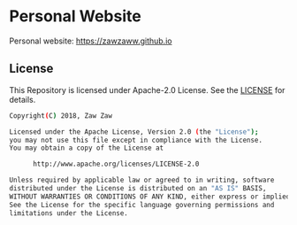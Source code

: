 # Personal Website

Personal website: https://zawzaww.github.io

## License
This Repository is licensed under Apache-2.0 License. See the [LICENSE](https://github.com/zawzaww/zawzaww.github.io/blob/master/LICENSE) for details.

```bash
Copyright(C) 2018, Zaw Zaw

Licensed under the Apache License, Version 2.0 (the "License");
you may not use this file except in compliance with the License.
You may obtain a copy of the License at

      http://www.apache.org/licenses/LICENSE-2.0

Unless required by applicable law or agreed to in writing, software
distributed under the License is distributed on an "AS IS" BASIS,
WITHOUT WARRANTIES OR CONDITIONS OF ANY KIND, either express or implied.
See the License for the specific language governing permissions and
limitations under the License.
```
